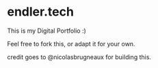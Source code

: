 # endler.tech

This is my Digital Portfolio :)

Feel free to fork this, or adapt it for your own.

credit goes to @nicolasbrugneaux for building this.